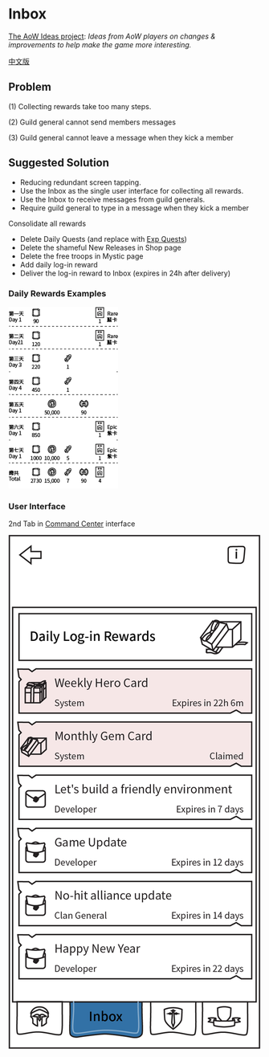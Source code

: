 # Inbox

[The AoW Ideas project](https://github.com/nefarious-kitsune/aow.ideas):
*Ideas from AoW players on changes & improvements to help make the game more interesting.*

[中文版](zh.inbox)

## Problem

(1) Collecting rewards take too many steps.

(2) Guild general cannot send members messages

(3) Guild general cannot leave a message when they kick a member

## Suggested Solution

* Reducing redundant screen tapping.
* Use the Inbox as the single user interface for collecting all rewards.
* Use the Inbox to receive messages from guild generals.
* Require guild general to type in a message when they kick a member

Consolidate all rewards
- Delete Daily Quests (and replace with [Exp Quests](../quests/exp-quests))
- Delete the shameful New Releases in Shop page
- Delete the free troops in Mystic page
- Add daily log-in reward
- Deliver the log-in reward to Inbox (expires in 24h after delivery)

### Daily Rewards Examples

![Example](daily-rewards.png)

### User Interface

2nd Tab in [Command Center](../structure/command-center) interface

![Example](../images/ui-command-center-inbox.png)
